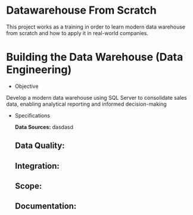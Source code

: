 # Datawarehouse From Scratch

This project works as a training in order to learn modern data warehouse from scratch and how to apply it in real-world companies.

# Building the Data Warehouse (Data Engineering)

* Objective 

Develop a modern data warehouse using SQL Server to consolidate sales data, enabling analytical reporting and informed decision-making

* Specifications

    **Data Sources:**  dasdasd
    ## Data Quality: ##
    ## Integration: ##
    ## Scope: ##
    ## Documentation: ##
    
